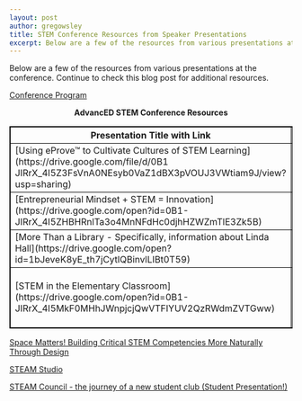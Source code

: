 ```yaml
---
layout: post
author: gregowsley
title: STEM Conference Resources from Speaker Presentations
excerpt: Below are a few of the resources from various presentations at the conference.
---
```

<style>
table, th, td {
    border: 1px solid black;
}
</style>

Below are a few of the resources from various presentations at the conference. Continue to check this blog post for additional resources.

[Conference Program](https://drive.google.com/file/d/1k5eINr__jliu_PQcP3SD5iv4aOpVErxq/view?usp=sharing)

<center><b>AdvancED STEM Conference Resources</b></center>

<table>
  <tr>
    <th>Presentation Title with Link</th>
    <th>Organization Website</th>
  </tr>
  <tr>
    <td>[Using eProve™ to Cultivate Cultures of STEM Learning] (https://drive.google.com/file/d/0B1 JIRrX_4I5Z3FsVnA0NEsyb0VaZ1dBX3pVOUJ3VWtiam9J/view?usp=sharing)</td>
    <td><a href="http://www.advanc-ed.org/services/stem-certification">AdvancED STEM Certification</a></td>
  </tr>
  <tr>
    <td>[Entrepreneurial Mindset + STEM = Innovation] (https://drive.google.com/open?id=0B1-JIRrX_4I5ZHBHRnlTa3o4MnNFdHc0djhHZWZmTlE3Zk5B)</td>
    <td>[UMKC SBTDC] (https://sbtdc.umkc.edu/)</td>
  </tr>  
  <tr>
    <td>[More Than a Library - Specifically, information about Linda Hall](https://drive.google.com/open?id=1bJeveK8yE_th7jCytlQBinvlLIBt0T59)
</td>
    <td>[Linda Hall Library] (http://www.lindahall.org/)</td>
  </tr>
  <tr>
    <td>[STEM in the Elementary Classroom] (https://drive.google.com/open?id=0B1-JIRrX_4I5MkF0MHhJWnpjcjQwVTFIYUV2QzRWdmZVTGww)</td>
    <td>[Washburn University Department of Education] (http://www.washburn.edu/academics/college-schools/arts-sciences/departments/education/index.html)</td>
  </tr>
</table>
   


[Space Matters! Building Critical STEM Competencies More Naturally Through Design](https://drive.google.com/open?id=1hLbXblJKZ_9sP6OZcTokRZVW1ImMOphz)

[STEAM Studio](https://drive.google.com/open?id=1jyzDkauY1q4Uyj2o3G3HX76uPM8xyxXz)

[STEAM Council - the journey of a new student club (Student Presentation!)](https://drive.google.com/file/d/1PZVtGkvwmoMkgycOXuQ4cPXxt5eVjUWA/view?usp=sharing)

